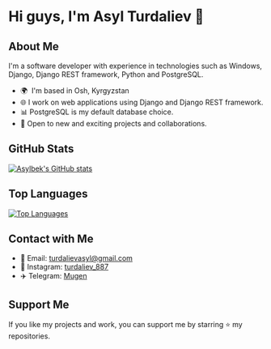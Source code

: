 <!-- Profile Header -->
# Hi guys, I'm Asyl Turdaliev 👋

## About Me

I'm a software developer with experience in technologies such as Windows, Django, Django REST framework, Python and PostgreSQL.

- 🌍  I'm based in Osh, Kyrgyzstan
- 🌐 I work on web applications using Django and Django REST framework.
- 📊 PostgreSQL is my default database choice.
- 🧩 Open to new and exciting projects and collaborations.


## GitHub Stats

[![Asylbek's GitHub stats](https://github-readme-stats.vercel.app/api?username=herrscherasd&hide=prs&show_icons=true&theme=shadow_red&hide_rank=true)](https://github.com/herrscherasd/github-readme-stats)

## Top Languages

[![Top Languages](https://github-readme-stats.vercel.app/api/top-langs/?username=herrscherasd&layout=donut&theme=shadow_red)](https://github.com/herrscherasd/github-readme-stats)

## Contact with Me

- 📧 Email: [turdalievasyl@gmail.com](mailto:turdalievasyl@gmail.com)
- 📸 Instagram: [turdaliev_887](https://www.instagram.com/turdaliev_887/)
- ✈️ Telegram: [Mugen](https://t.me/Turdaliev887)

## Support Me

If you like my projects and work, you can support me by starring ⭐ my repositories.
